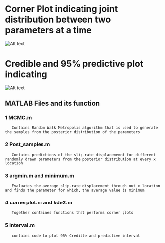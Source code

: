 # Corner Plot indicating joint distribution between two parameters at a time
![Alt text]((https://github.com/tejasbg004/Baysian-inference-sampling-method-for-Siesimic-data-set/blob/main/Cornerplot.jpg))

# Credible and 95% predictive plot indicating 
![Alt text]((https://github.com/tejasbg004/Baysian-inference-sampling-method-for-Siesimic-data-set/blob/main/intervals.jpg))

## MATLAB Files and its function
 ### 1 MCMC.m
       Contains Random Walk Metropolis algorithm that is used to generate the samples from the posterior distribution of the parameters
 ### 2 Post_samples.m
       Contains predictions of the slip-rate displacememnt for different randomly drawn parameters from the posterior distribution at every x location
 ### 3 argmin.m and minimum.m
       Evaluates the average slip-rate displacement through out x location and finds the parameter for which, the average value is minimum
 ### 4 cornerplot.m and kde2.m
       Together containes functions that performs corner plots
 ### 5  interval.m
       contains code to plot 95% Credible and predictive interval


